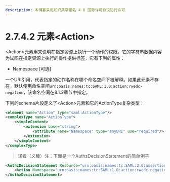 ```yaml
---
description: 本博客采用知识共享署名 4.0 国际许可协议进行许可
---
```


# 2.7.4.2 元素\<Action\>

\<Action\>元素用来说明在指定资源上执行一个动作的权限。它的字符串数据内容为试图在指定资源上执行的操作提供标签，它有下列的属性：

+ Namespace [可选]

一个URI引用，代表指定的动作名称在哪个命名空间下被解释。如果此元素不存在，默认使用命名空间```urn:oasis:names:tc:SAML:1.0:action:rwedc-negation```，该命名空间在8.1.2章节中指定。

下列的schema片段定义了\<Action\>元素和它的ActionType复杂类型：

```xml
<element name="Action" type="saml:ActionType"/>
<complexType name="ActionType">
    <simpleContent>
        <extension base="string">
            <attribute name="Namespace" type="anyURI" use="required"/>
        </extension>
    </simpleContent>
</complexType>
```
      
      
> 译者（义臻）注：下面是一个AuthzDecisionStatement的简单例子
```xml
<AuthzDecisionStatement Resource="urn:oasis:names:tc:SAML:2.0:assertion" Decision="Permit">
	<Action Namespace="urn:oasis:names:tc:SAML:1.0:action:rwedc-negation">Read</Action>
</AuthzDecisionStatement>
```

